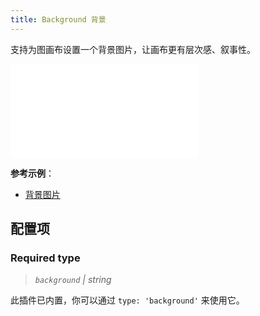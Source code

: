 ```yaml
---
title: Background 背景
---
```


支持为图画布设置一个背景图片，让画布更有层次感、叙事性。

<embed src="@/common/api/plugins/background.md"></embed>

**参考示例**：

- [背景图片](/examples/plugin/background/#background)

## 配置项

### <Badge type="success">Required</Badge> type

> _`background` \| string_

此插件已内置，你可以通过 `type: 'background'` 来使用它。
